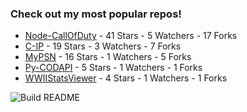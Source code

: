 ### Check out my most popular repos!

<!-- most_stars starts -->
* [Node-CallOfDuty](https://github.com/Lierrmm/Node-CallOfDuty) - 41 Stars - 5 Watchers - 17 Forks
* [C-IP](https://github.com/Lierrmm/C-IP) - 19 Stars - 3 Watchers - 7 Forks
* [MyPSN](https://github.com/Lierrmm/MyPSN) - 16 Stars - 1 Watchers - 5 Forks
* [Py-CODAPI](https://github.com/Lierrmm/Py-CODAPI) - 5 Stars - 1 Watchers - 1 Forks
* [WWIIStatsViewer](https://github.com/Lierrmm/WWIIStatsViewer) - 4 Stars - 1 Watchers - 1 Forks
<!-- most_stars ends -->


![Build README](https://github.com/Lierrmm/Lierrmm/workflows/Build%20README/badge.svg)
